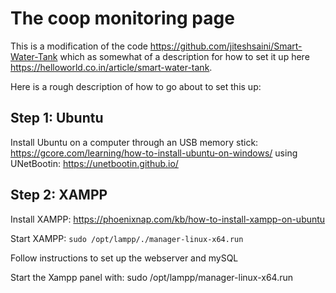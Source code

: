 # The coop monitoring page



This is a modification of the code https://github.com/jiteshsaini/Smart-Water-Tank which as somewhat of a description for how to set it up here https://helloworld.co.in/article/smart-water-tank.

Here is a rough description of how to go about to set this up:
## Step 1: Ubuntu
Install Ubuntu on a computer through an USB memory stick: 
https://gcore.com/learning/how-to-install-ubuntu-on-windows/
using UNetBootin: https://unetbootin.github.io/

## Step 2: XAMPP
Install XAMPP: https://phoenixnap.com/kb/how-to-install-xampp-on-ubuntu

Start XAMPP:
`sudo /opt/lampp/./manager-linux-x64.run`


Follow instructions to set up the webserver and mySQL
 
Start the Xampp panel with: sudo /opt/lampp/manager-linux-x64.run



